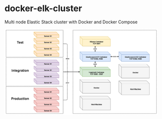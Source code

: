 # docker-elk-cluster
Multi node Elastic Stack cluster with Docker and Docker Compose

![Screenshot](ELK-Diagram.png)
